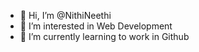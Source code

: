 - 👋 Hi, I’m @NithiNeethi
- 👀 I’m interested in Web Development
- 🌱 I’m currently learning to work in Github
<!---
- 💞️ I’m looking to collaborate on ...
- 📫 How to reach me ...
--->
<!---
NithiNeethi/NithiNeethi is a ✨ special ✨ repository because its `README.md` (this file) appears on your GitHub profile.
You can click the Preview link to take a look at your changes.
--->
